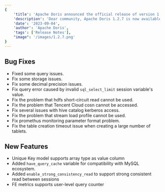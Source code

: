 ```yaml
---
{
    'title': 'Apache Doris announced the official release of version 1.2.7',
    'description': 'Dear community, Apache Doris 1.2.7 is now available, with several enhancements and bug fixes based on 1.2.0，enabling smoother user experience.',
    'date': '2023-09-04',
    'author': 'Apache Doris',
    'tags': ['Release Notes'],
    "image": '/images/1.2.7.png'
}
---
```


<!--
Licensed to the Apache Software Foundation (ASF) under one
or more contributor license agreements.  See the NOTICE file
distributed with this work for additional information
regarding copyright ownership.  The ASF licenses this file
to you under the Apache License, Version 2.0 (the
"License"); you may not use this file except in compliance
with the License.  You may obtain a copy of the License at

  http://www.apache.org/licenses/LICENSE-2.0

Unless required by applicable law or agreed to in writing,
software distributed under the License is distributed on an
"AS IS" BASIS, WITHOUT WARRANTIES OR CONDITIONS OF ANY
KIND, either express or implied.  See the License for the
specific language governing permissions and limitations
under the License.
-->

## Bug Fixes

- Fixed some query issues.
- Fix some storage issues.
- Fix some decimal precision issues.
- Fix query error caused by invalid `sql_select_limit` session variable's value.
- Fix the problem that hdfs short-circuit read cannot be used.
- Fix the problem that Tencent Cloud cosn cannot be accessed.
- Fix several issues with hive catalog kerberos access.
- Fix the problem that stream load profile cannot be used.
- Fix promethus monitoring parameter format problem.
- Fix the table creation timeout issue when creating a large number of tablets.

## New Features

- Unique Key model supports array type as value column
- Added `have_query_cache` variable for compatibility with MySQL ecosystem.
- Added `enable_strong_consistency_read` to support strong consistent read between sessions
- FE metrics supports user-level query counter

